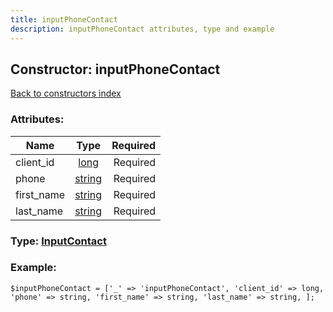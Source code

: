 ```yaml
---
title: inputPhoneContact
description: inputPhoneContact attributes, type and example
---
```

## Constructor: inputPhoneContact  
[Back to constructors index](index.md)



### Attributes:

| Name     |    Type       | Required |
|----------|:-------------:|---------:|
|client\_id|[long](../types/long.md) | Required|
|phone|[string](../types/string.md) | Required|
|first\_name|[string](../types/string.md) | Required|
|last\_name|[string](../types/string.md) | Required|



### Type: [InputContact](../types/InputContact.md)


### Example:

```
$inputPhoneContact = ['_' => 'inputPhoneContact', 'client_id' => long, 'phone' => string, 'first_name' => string, 'last_name' => string, ];
```  


